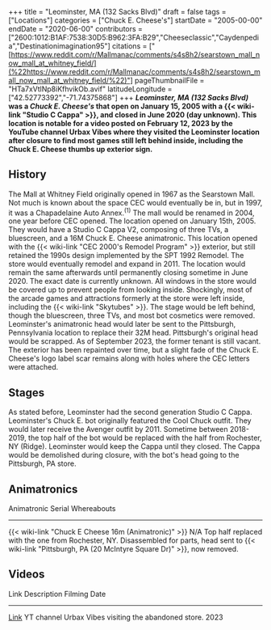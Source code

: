 +++
title = "Leominster, MA (132 Sacks Blvd)"
draft = false
tags = ["Locations"]
categories = ["Chuck E. Cheese's"]
startDate = "2005-00-00"
endDate = "2020-06-00"
contributors = ["2600:1012:B1AF:7538:30D5:B962:3FA:B29","Cheeseclassic","Caydenpedia","Destinationimagination95"]
citations = ["[https://www.reddit.com/r/Mallmanac/comments/s4s8h2/searstown_mall_now_mall_at_whitney_field/](%22https://www.reddit.com/r/Mallmanac/comments/s4s8h2/searstown_mall_now_mall_at_whitney_field/%22)"]
pageThumbnailFile = "HTa7xVtlNp8iKfhvikOb.avif"
latitudeLongitude = ["42.52773392","-71.74375868"]
+++
***Leominster, MA (132 Sacks Blvd)* was a *Chuck E. Cheese's* that open on January 15, 2005 with a {{< wiki-link "Studio C Cappa" >}}, and closed in June 2020 (day unknown).
This location is notable for a video posted on February 12, 2023 by the YouTube channel Urbax Vibes where they visited the Leominster location after closure to find most games still left behind inside, including the Chuck E. Cheese thumbs up exterior sign.**

## History

The Mall at Whitney Field originally opened in 1967 as the Searstown Mall. Not much is known about the space CEC would eventually be in, but in 1997, it was a Chapadelaine Auto Annex.<sup>(1)</sup> The mall would be renamed in 2004, one year before CEC opened.
The location opened on January 15th, 2005. They would have a Studio C Cappa V2, composing of three TVs, a bluescreen, and a 16M Chuck E. Cheese animatronic. This location opened with the {{< wiki-link "CEC 2000's Remodel Program" >}} exterior, but still retained the 1990s design implemented by the SPT 1992 Remodel. The store would eventually remodel and expand in 2011. The location would remain the same afterwards until permanently closing sometime in June 2020. The exact date is currently unknown. All windows in the store would be covered up to prevent people from looking inside. Shockingly, most of the arcade games and attractions formerly at the store were left inside, including the {{< wiki-link "Skytubes" >}}. The stage would be left behind, though the bluescreen, three TVs, and most bot cosmetics were removed. Leominster's animatronic head would later be sent to the Pittsburgh, Pennsylvania location to replace their 32M head. Pittsburgh's original head would be scrapped.
As of September 2023, the former tenant is still vacant. The exterior has been repainted over time, but a slight fade of the Chuck E. Cheese's logo label scar remains along with holes where the CEC letters were attached.

## Stages

As stated before, Leominster had the second generation Studio C Cappa. Leominster's Chuck E. bot originally featured the Cool Chuck outfit. They would later receive the Avenger outfit by 2011. Sometime between 2018-2019, the top half of the bot would be replaced with the half from Rochester, NY (Ridge). Leominster would keep the Cappa until they closed. The Cappa would be demolished during closure, with the bot's head going to the Pittsburgh, PA store.

## Animatronics

  Animatronic                                                Serial   Whereabouts
  ---------------------------------------------------------- -------- ----------------------------------------------------------------------------------------------------------------------------------------------------------------------
  {{< wiki-link "Chuck E Cheese 16m (Animatronic)" >}}   N/A      Top half replaced with the one from Rochester, NY. Disassembled for parts, head sent to {{< wiki-link "Pittsburgh, PA (20 McIntyre Square Dr)" >}}, now removed.

## Videos

  Link                                                         Description                                            Filming Date
  ------------------------------------------------------------ ------------------------------------------------------ --------------
  [Link](https://www.youtube.com/watch?v=2vlb7_74BVk&t=101s)   YT channel Urbax Vibes visiting the abandoned store.   2023
